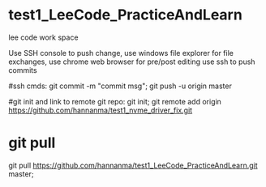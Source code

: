 test1_LeeCode_PracticeAndLearn
==============================

lee code work space



Use SSH console to push change, 
use windows file explorer for file exchanges, 
use chrome web browser for pre/post editing
use ssh to push commits

#ssh cmds:
git commit -m "commit msg"; 
git push -u origin master




#git init and link to remote git repo:
git init; 
git remote add origin https://github.com/hannanma/test1_nvme_driver_fix.git

# git pull
git pull https://github.com/hannanma/test1_LeeCode_PracticeAndLearn.git master;
